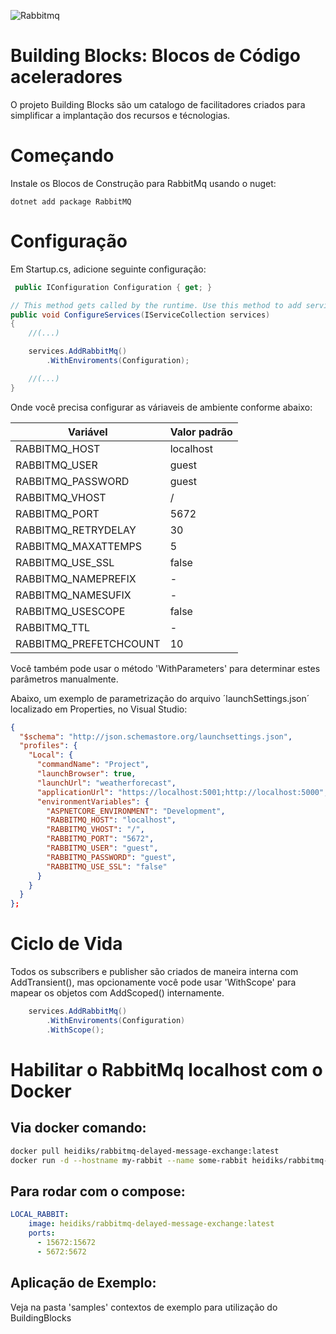 ![Rabbitmq](https://miro.medium.com/max/725/1*4-jIqua2I-NmIjy_Tl348g.png)

# Building Blocks: Blocos de Código aceleradores 

O projeto  Building Blocks são um catalogo de facilitadores criados para simplificar a implantação dos recursos e técnologias. 


# Começando

Instale os Blocos de Construção para RabbitMq usando o nuget:

```
dotnet add package RabbitMQ 
```

# Configuração

Em Startup.cs, adicione  seguinte configuração:

```csharp
 public IConfiguration Configuration { get; }

// This method gets called by the runtime. Use this method to add services to the container.
public void ConfigureServices(IServiceCollection services)
{
    //(...)

    services.AddRabbitMq()
        .WithEnviroments(Configuration);

    //(...)
}
```

Onde você precisa configurar as váriaveis de ambiente conforme abaixo:

| Variável  |  Valor padrão |
|---|---|
| RABBITMQ_HOST  |  localhost |
| RABBITMQ_USER  |  guest |
| RABBITMQ_PASSWORD  |  guest | 
| RABBITMQ_VHOST  |  / | 
| RABBITMQ_PORT | 5672 |
| RABBITMQ_RETRYDELAY | 30 |
| RABBITMQ_MAXATTEMPS | 5 |
| RABBITMQ_USE_SSL | false |
| RABBITMQ_NAMEPREFIX | - |
| RABBITMQ_NAMESUFIX | - |
| RABBITMQ_USESCOPE | false |
| RABBITMQ_TTL | - |
| RABBITMQ_PREFETCHCOUNT | 10 |

Você também pode usar o método 'WithParameters' para determinar estes parâmetros manualmente.

Abaixo, um exemplo de parametrização do arquivo ´launchSettings.json´ localizado em Properties, no Visual Studio:

```json
{
  "$schema": "http://json.schemastore.org/launchsettings.json",
  "profiles": {
    "Local": {
      "commandName": "Project",
      "launchBrowser": true,
      "launchUrl": "weatherforecast",
      "applicationUrl": "https://localhost:5001;http://localhost:5000",
      "environmentVariables": {
        "ASPNETCORE_ENVIRONMENT": "Development",
        "RABBITMQ_HOST": "localhost",
        "RABBITMQ_VHOST": "/",
        "RABBITMQ_PORT": "5672",
        "RABBITMQ_USER": "guest",
        "RABBITMQ_PASSWORD": "guest",
        "RABBITMQ_USE_SSL": "false"
      }
    }
  }
};
```



# Ciclo de Vida

Todos os subscribers e publisher são criados de maneira interna com AddTransient(), mas opcionamente você pode usar 'WithScope' para mapear os objetos com AddScoped() internamente.

```csharp
    services.AddRabbitMq()
        .WithEnviroments(Configuration)
        .WithScope();
```

# Habilitar o RabbitMq localhost com o Docker

## Via docker comando:

```bash
docker pull heidiks/rabbitmq-delayed-message-exchange:latest
docker run -d --hostname my-rabbit --name some-rabbit heidiks/rabbitmq-delayed-message-exchange:latest
```

## Para rodar com o compose:

```yaml
LOCAL_RABBIT:
    image: heidiks/rabbitmq-delayed-message-exchange:latest
    ports:
      - 15672:15672
      - 5672:5672
```

## Aplicação de Exemplo:

Veja na pasta 'samples' contextos de exemplo para utilização do BuildingBlocks